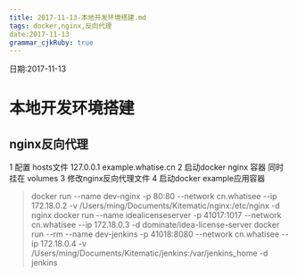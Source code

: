 ```yaml
---
title: 2017-11-13-本地开发环境搭建.md 
tags: docker,nginx,反向代理
date:2017-11-13
grammar_cjkRuby: true
---
```

日期:2017-11-13

# 本地开发环境搭建
## nginx反向代理
1 配置 hosts文件 127.0.0.1 example.whatise.cn
2 启动docker nginx 容器 同时挂在 volumes
3 修改nginx反向代理文件
4 启动docker example应用容器

> docker run --name dev-nginx -p 80:80 --network cn.whatisee --ip 172.18.0.2 -v /Users/ming/Documents/Kitematic/nginx:/etc/nginx -d nginx
> docker run --name idealicenseserver -p 41017:1017 --network cn.whatisee --ip 172.18.0.3 -d dominate/idea-license-server
> docker run --rm --name dev-jenkins -p 41018:8080 --network cn.whatisee --ip 172.18.0.4 -v /Users/ming/Documents/Kitematic/jenkins:/var/jenkins_home -d jenkins

